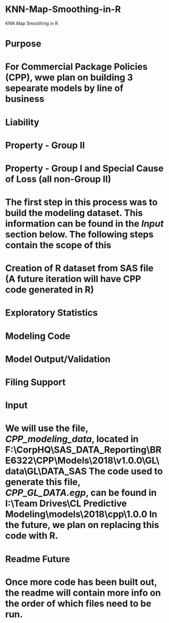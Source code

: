 # KNN-Map-Smoothing-in-R
KNN Map Smoothing in R

# Purpose
# For Commercial Package Policies (CPP), wwe plan on building 3 sepearate models by line of business

# Liability
# Property - Group II
# Property - Group I and Special Cause of Loss (all non-Group II)
# The first step in this process was to build the modeling dataset. This information can be found in the _Input_ section below. The following steps contain the scope of this

# Creation of R dataset from SAS file (A future iteration will have CPP code generated in R)
# Exploratory Statistics
# Modeling Code
# Model Output/Validation
# Filing Support
# Input
# We will use the file, _CPP_modeling_data_, located in F:\CorpHQ\SAS_DATA_Reporting\BRE6322\CPP\Models\2018\v1.0.0\GL\data\GL\DATA_SAS The code used to generate this file, *CPP_GL_DATA.egp*, can be found in I:\Team Drives\CL Predictive Modeling\models\2018\cpp\1.0.0 In the future, we plan on replacing this code with R.

# Readme Future
# Once more code has been built out, the readme will contain more info on the order of which files need to be run.
